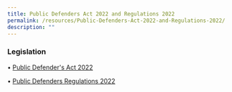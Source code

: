 ```yaml
---
title: Public Defenders Act 2022 and Regulations 2022
permalink: /resources/Public-Defenders-Act-2022-and-Regulations-2022/
description: ""
---
```

### Legislation


•	[Public Defender's Act 2022](/files/Public%20Defenders%20Act%202022.pdf)

•	[Public Defenders Regulations 2022](/files/Public%20Defenders%20Regulations%202022.pdf)